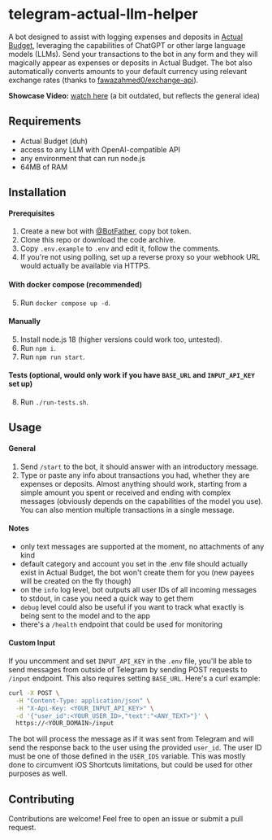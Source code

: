 # telegram-actual-llm-helper
A bot designed to assist with logging expenses and deposits in [Actual Budget](https://actualbudget.org), leveraging the capabilities of ChatGPT or other large language models (LLMs). Send your transactions to the bot in any form and they will magically appear as expenses or deposits in Actual Budget. The bot also automatically converts amounts to your default currency using relevant exchange rates (thanks to [fawazahmed0/exchange-api](https://github.com/fawazahmed0/exchange-api)).

**Showcase Video:** [watch here](https://d7.wtf/s/telegram-actual-llm-helper.mp4) (a bit outdated, but reflects the general idea)

## Requirements
 - Actual Budget (duh)
 - access to any LLM with OpenAI-compatible API
 - any environment that can run node.js
 - 64MB of RAM

## Installation
#### Prerequisites
1. Create a new bot with [@BotFather](https://t.me/BotFather), copy bot token.
2. Clone this repo or download the code archive.
3. Copy `.env.example` to `.env` and edit it, follow the comments.
4. If you're not using polling, set up a reverse proxy so your webhook URL would actually be available via HTTPS.

#### With docker compose (recommended)
5. Run `docker compose up -d`.

#### Manually
5. Install node.js 18 (higher versions could work too, untested).
6. Run `npm i`.
7. Run `npm run start`.

#### Tests (optional, would only work if you have `BASE_URL` and `INPUT_API_KEY` set up)
8. Run `./run-tests.sh`.

## Usage
#### General
1. Send `/start` to the bot, it should answer with an introductory message.
2. Type or paste any info about transactions you had, whether they are expenses or deposits. Almost anything should work, starting from a simple amount you spent or received and ending with complex messages (obviously depends on the capabilities of the model you use). You can also mention multiple transactions in a single message.

#### Notes
 - only text messages are supported at the moment, no attachments of any kind
 - default category and account you set in the .env file should actually exist in Actual Budget, the bot won't create them for you (new payees will be created on the fly though)
 - on the `info` log level, bot outputs all user IDs of all incoming messages to stdout, in case you need a quick way to get them
 - `debug` level could also be useful if you want to track what exactly is being sent to the model and to the app
 - there's a `/health` endpoint that could be used for monitoring

#### Custom Input
If you uncomment and set `INPUT_API_KEY` in the `.env` file, you'll be able to send messages from outside of Telegram by sending POST requests to `/input` endpoint. This also requires setting `BASE_URL`. Here's a curl example:
```sh
curl -X POST \
  -H "Content-Type: application/json" \
  -H "X-Api-Key: <YOUR_INPUT_API_KEY>" \
  -d '{"user_id":<YOUR_USER_ID>,"text":"<ANY_TEXT>"}' \
  https://<YOUR_DOMAIN>/input
```
The bot will process the message as if it was sent from Telegram and will send the response back to the user using the provided `user_id`. The user ID must be one of those defined in the `USER_IDS` variable. This was mostly done to circumvent iOS Shortcuts limitations, but could be used for other purposes as well.

## Contributing
Contributions are welcome! Feel free to open an issue or submit a pull request.